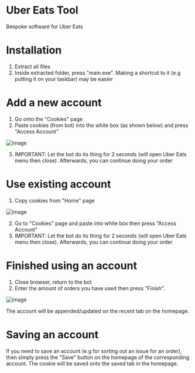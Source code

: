 # Uber Eats Tool
Bespoke software for Uber Eats

# Installation
1. Extract all files
2. Inside extracted folder, press "main.exe". Making a shortcut to it (e.g putting it on your taskbar) may be easier

# Add a new account
1. Go onto the "Cookies" page
2. Paste cookies (from bot) into the white box (as shown below) and press "Access Account"

![image](https://user-images.githubusercontent.com/102149518/227727032-384590b4-fc35-442f-bdaa-b03dcd77083d.png)

3. IMPORTANT: Let the bot do its thing for 2 seconds (will open Uber Eats menu then close). Afterwards, you can continue doing your order

# Use existing account
1. Copy cookies from "Home" page

![image](https://user-images.githubusercontent.com/102149518/227727375-8e4c89af-52fe-488e-ae15-96585fd84302.png)

2. Go to "Cookies" page and paste into white box then press "Access Account"
3. IMPORTANT: Let the bot do its thing for 2 seconds (will open Uber Eats menu then close). Afterwards, you can continue doing your order

# Finished using an account
1. Close browser, return to the bot
2. Enter the amount of orders you have used then press "Finish".

![image](https://user-images.githubusercontent.com/102149518/227727258-ef68eb87-11c9-4886-87e5-d11120284d48.png)

The account will be appended/updated on the recent tab on the homepage.

# Saving an account
If you need to save an account (e.g for sorting out an issue for an order), then simply press the "Save" button on the homepage of the corresponding account.
The cookie will be saved onto the saved tab in the homepage.
